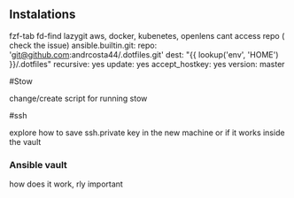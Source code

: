 ## Instalations

fzf-tab
fd-find
lazygit
aws, docker, kubenetes, openlens
cant access repo ( check the issue)
  ansible.builtin.git:
    repo: 'git@github.com:andrcosta44/.dotfiles.git'
    dest: "{{ lookup('env', 'HOME') }}/.dotfiles"
    recursive: yes
    update: yes
    accept_hostkey: yes
    version: master

#Stow

change/create script for running stow

#ssh

explore how to save ssh.private key in the new machine or if it works inside the vault

### Ansible vault

how does it work, rly important


